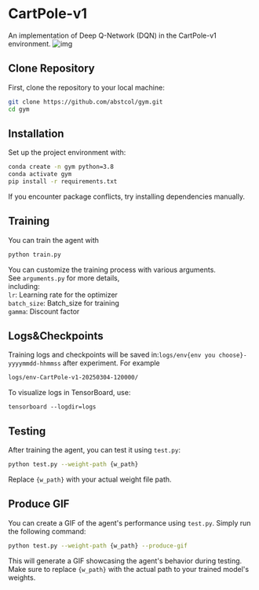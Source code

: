 # CartPole-v1
An implementation of Deep Q-Network (DQN) in the CartPole-v1 environment.
![img](https://gitee.com/abstcol/imagebed/raw/master/20250304190112632.gif)

## Clone Repository 
First, clone the repository to your local machine: 
```bash 
git clone https://github.com/abstcol/gym.git 
cd gym
```

## Installation
Set up the project environment with:

```bash
conda create -n gym python=3.8  
conda activate gym 
pip install -r requirements.txt
```
If you encounter package conflicts, try installing dependencies manually.

## Training
You can train the agent with 
```bash
python train.py
```

You can customize the training process with various arguments.  
See `arguments.py` for more details, \
including:\
`lr`: Learning rate for the optimizer\
`batch_size`: Batch_size for training\
`gamma`: Discount factor

## Logs&Checkpoints

Training logs and checkpoints will be saved in:`logs/env{env you choose}-yyyymmdd-hhmmss` after experiment.
For example
```bash
logs/env-CartPole-v1-20250304-120000/
```

To visualize logs in TensorBoard, use:
```
tensorboard --logdir=logs
```



## Testing
After training the agent, you can test it using `test.py`:
```bash
python test.py --weight-path {w_path}
```
Replace `{w_path}` with your actual weight file path.

##  Produce GIF
You can create a GIF of the agent's performance using `test.py`. Simply run the following command:
```bash
python test.py --weight-path {w_path} --produce-gif
```
This will generate a GIF showcasing the agent's behavior during testing. Make sure to replace `{w_path}` with the actual path to your trained model's weights.








<!--stackedit_data:
eyJoaXN0b3J5IjpbLTE2ODY4MTAyNzYsLTE3ODUxMzI1MDQsMT
QxNjA5NjQwOSwxMzU3MTExMjAzLDExNjQ1NDM3NzRdfQ==
-->